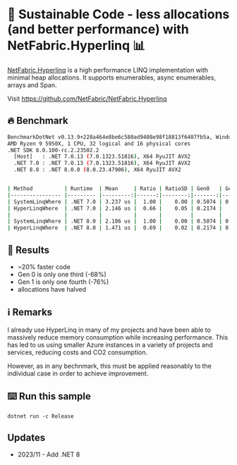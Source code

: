 # 🌳 Sustainable Code - less allocations (and better performance) with NetFabric.Hyperlinq 📊 

[NetFabric.Hyperlinq](https://github.com/NetFabric/NetFabric.Hyperlinq) is a high performance LINQ implementation with minimal heap allocations. It supports enumerables, async enumerables, arrays and Span<T>.

Visit https://github.com/NetFabric/NetFabric.Hyperlinq

## 🔥 Benchmark

```sh
BenchmarkDotNet v0.13.9+228a464e8be6c580ad9408e98f18813f6407fb5a, Windows 10 (10.0.19045.3570/22H2/2022Update)
AMD Ryzen 9 5950X, 1 CPU, 32 logical and 16 physical cores
.NET SDK 8.0.100-rc.2.23502.2
  [Host]   : .NET 7.0.13 (7.0.1323.51816), X64 RyuJIT AVX2
  .NET 7.0 : .NET 7.0.13 (7.0.1323.51816), X64 RyuJIT AVX2
  .NET 8.0 : .NET 8.0.0 (8.0.23.47906), X64 RyuJIT AVX2


| Method          | Runtime  | Mean     | Ratio | RatioSD | Gen0   | Gen1   | Allocated | Alloc Ratio |
|---------------- |--------- |---------:|------:|--------:|-------:|-------:|----------:|------------:|
| SystemLinqWhere | .NET 7.0 | 3.237 us |  1.00 |    0.00 | 0.5074 | 0.0038 |    8.3 KB |        1.00 |
| HyperLinqWhere  | .NET 7.0 | 2.146 us |  0.66 |    0.05 | 0.2174 |      - |   3.57 KB |        0.43 |
|                 |          |          |       |         |        |        |           |             |
| SystemLinqWhere | .NET 8.0 | 2.106 us |  1.00 |    0.00 | 0.5074 | 0.0038 |    8.3 KB |        1.00 |
| HyperLinqWhere  | .NET 8.0 | 1.471 us |  0.69 |    0.02 | 0.2174 | 0.0019 |   3.57 KB |        0.43 |
```

## 🏁 Results

- ~20% faster code
- Gen 0 is only one third (-68%)
- Gen 1 is only one fourth (-76%)
- allocations have halved

## ℹ Remarks

I already use HyperLinq in many of my projects and have been able to massively reduce memory consumption while increasing performance.
This has led to us using smaller Azure instances in a variety of projects and services, reducing costs and CO2 consumption.

However, as in any bechnmark, this must be applied reasonably to the individual case in order to achieve improvement.

## ⌨️ Run this sample

```shell
dotnet run -c Release
```

## Updates

- 2023/11 - Add .NET 8
